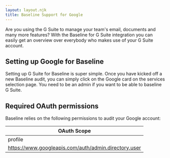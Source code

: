 ```yaml
---
layout: layout.njk
title: Baseline Support for Google
---
```


Are you using the G Suite to manage your team's email, documents and many more features? 
With the Baseline for G Suite integration you can easily get an overview over everybody who makes use of your G Suite account.

## Setting up Google for Baseline

Setting up G Suite for Baseline is super simple. Once you have kicked off a new Baseline audit, you can simply click on the Google card on the services selection page. 
You need to be an admin if you want to be able to baseline G Suite.

## Required OAuth permissions

Baseline relies on the following permissions to audit your Google account:

| OAuth Scope                                          |
|------------------------------------------------------|
| profile                                              |
| https://www.googleapis.com/auth/admin.directory.user |

